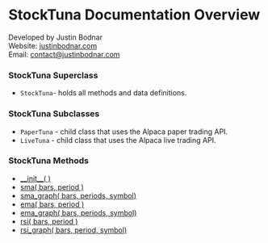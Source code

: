 # StockTuna Documentation Overview

Developed by Justin Bodnar  
Website: [justinbodnar.com](http://justinbodnar.com)  
Email: [contact@justinbodnar.com](mailto:contact@justinbodnar.com)

### StockTuna Superclass

- `StockTuna`- holds all methods and data definitions.

### StockTuna Subclasses

- `PaperTuna` - child class that uses the Alpaca paper trading API.
- `LiveTuna` - child class that uses the Alpaca live trading API.

### StockTuna Methods

- [\_\_init\_\_( )](./__init__.md)
- [sma( bars, period )](./sma.md)
- [sma_graph( bars, periods, symbol)](sma_graph.md)
- [ema( bars, period )](ema.md)
- [ema_graph( bars, periods, symbol)](ema_graph.md)
- [rsi( bars, period )](rsi.md)
- [rsi_graph( bars, period, symbol)](rsi_graph.md)